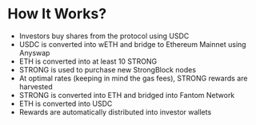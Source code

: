 # How It Works?



* Investors buy shares from the protocol using USDC
* USDC is converted into wETH and bridge to Ethereum Mainnet using Anyswap
* ETH is converted into at least 10 STRONG
* STRONG is used to purchase new StrongBlock nodes
* At optimal rates (keeping in mind the gas fees), STRONG rewards are harvested
* STRONG is converted into ETH and bridged into Fantom Network
* ETH is converted into USDC&#x20;
* Rewards are automatically distributed into investor wallets
